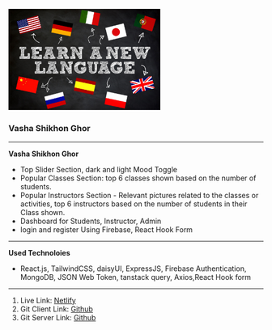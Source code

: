 <img
  src="/src/assets/parallax/learn-a-new-language-flags.jpg"
  alt="Alt text"
  title="Optional title"
  style="display: inline-block; margin: 0 auto; max-width: 300px">
### Vasha Shikhon Ghor
*** 
**Vasha Shikhon Ghor**
* Top Slider Section, dark and light Mood Toggle
* Popular Classes Section: top 6 classes shown based on the number of students.
* Popular Instructors Section - Relevant pictures related to the classes or activities, top 6 instructors based on the number of students in their Class shown. 
* Dashboard for Students, Instructor, Admin
* login and register Using Firebase, React Hook Form
***
**Used Technoloies**
* React.js, TailwindCSS, daisyUI, ExpressJS, Firebase Authentication, MongoDB, JSON Web Token, tanstack query, Axios,React Hook form
*** 
1. Live Link: [Netlify](https://curious-world-730ca.web.app "Netlify Site")
2. Git Client Link: [Github](https://github.com/programming-hero-web-course1/b712-summer-camp-client-side-fahmeda5660 "Github Client Code")
3. Git Server Link: [Github](https://github.com/programming-hero-web-course1/b7a12-summer-camp-server_side-fahmeda5660 "Github Server Code")